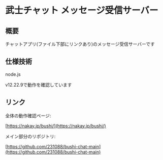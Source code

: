 # 武士チャット メッセージ受信サーバー

## 概要

チャットアプリ(ファイル下部にリンクあり)のメッセージ受信サーバーです

## 仕様技術

node.js

v12.22.9で動作を確認しています

## リンク

全体の動作確認ページ:

[https://nakay.jp/bushi/](https://nakay.jp/bushi/)

メイン部分のリポジトリ:

[https://github.com/231088/bushi-chat-main](https://github.com/231088/bushi-chat-main)